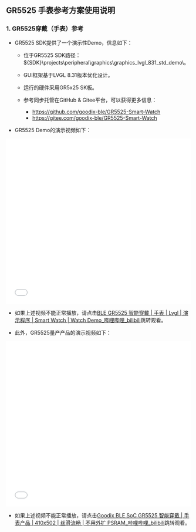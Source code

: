 

## GR5525 手表参考方案使用说明




### 1. GR5525穿戴（手表）参考

-   GR5525 SDK提供了一个演示性Demo，信息如下：

    -   位于GR5525 SDK路径：${SDK}\projects\peripheral\graphics\graphics_lvgl_831_std_demo\。
    
    - GUI框架基于LVGL 8.31版本优化设计。
    
    -   运行的硬件采用GR5x25 SK板。
    
    - 参考同步托管在GitHub & Gitee平台，可以获得更多信息：
      - https://github.com/goodix-ble/GR5525-Smart-Watch
      - https://gitee.com/goodix-ble/GR5525-Smart-Watch
- GR5525 Demo的演示视频如下：

<iframe src="//player.bilibili.com/player.html?aid=1100824568&bvid=BV1pA4m137hW&cid=1447366543&p=1" scrolling="no" border="0" frameborder="no" framespacing="0" allowfullscreen="true"  style="width:100%;min-height:450px;"> </iframe>


- 如果上述视频不能正常播放，请点击[BLE GR5525 智能穿戴 | 手表 | Lvgl | 演示程序 | Smart Watch | Watch Demo_哔哩哔哩_bilibili](https://www.bilibili.com/video/BV1pA4m137hW/?vd_source=849be8d36cdf256cbd8e61ecdc3316ea)跳转观看。


-   此外，GR5525量产产品的演示视频如下：

<iframe src="//player.bilibili.com/player.html?aid=450905444&bvid=BV1gj411E7sW&cid=1333721551&p=1" scrolling="no" border="0" frameborder="no" framespacing="0" allowfullscreen="true"  style="width:100%;min-height:450px;"> </iframe>


- 如果上述视频不能正常播放，请点击[Goodix BLE SoC GR5525 智能穿戴 | 手表产品 | 410x502 | 丝滑流畅 | 不用外扩 PSRAM_哔哩哔哩_bilibili](https://www.bilibili.com/video/BV1gj411E7sW/)跳转观看。


